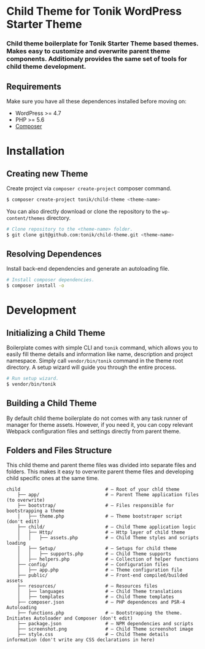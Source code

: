 # Child Theme for Tonik WordPress Starter Theme

### Child theme boilerplate for Tonik Starter Theme based themes. Makes easy to customize and overwrite parent theme components. Additionaly provides the same set of tools for child theme development.

## Requirements

Make sure you have all these dependences installed before moving on:

- WordPress >= 4.7
- PHP >= 5.6
- [Composer](https://getcomposer.org)

# Installation

## Creating new Theme

Create project via `composer create-project` composer command.

```bash
$ composer create-project tonik/child-theme <theme-name>
```

You can also directly download or clone the repository to the `wp-content/themes` directory.

```bash
# Clone repository to the <theme-name> folder.
$ git clone git@github.com:tonik/child-theme.git <theme-name>
```

## Resolving Dependences

Install back-end dependencies and generate an autoloading file.

```bash
# Install composer dependencies.
$ composer install -o
```

# Development

## Initializing a Child Theme

Boilerplate comes with simple CLI and `tonik` command, which allows you to easily fill theme details and information like name, description and project namespace. Simply call `vendor/bin/tonik` command in the theme root directory. A setup wizard will guide you through the entire process.

```bash
# Run setup wizard.
$ vendor/bin/tonik
```

## Building a Child Theme

By default child theme boilerplate do not comes with any task runner of manager for theme assets. However, if you need it, you can copy relevant Webpack configuration files and settings directly from parent theme.

## Folders and Files Structure

This child theme and parent theme files was divided into separate files and folders. This makes it easy to overwrite parent theme files and developing child specific ones at the same time.

```
child                               # — Root of your chld theme
    ├── app/                        # — Parent Theme application files (to overwrite)
    ├── bootstrap/                  # — Files responsible for bootstrapping a theme
    │   ├── theme.php               # — Theme bootstraper script (don't edit)
    ├── child/                      # — Child Theme application logic
    │   ├── Http/                   # — Http layer of child theme
    │   │   ├── assets.php          # — Child Theme styles and scripts loading
    │   ├── Setup/                  # — Setups for child theme
    │   │   ├── supports.php        # — Child Theme supports
    │   ├── helpers.php             # — Collection of helper functions
    ├── config/                     # — Configuration files
    │   ├── app.php                 # — Theme configuration file
    ├── public/                     # — Front-end compiled/builded assets
    ├── resources/                  # — Resources files
    │   ├── languages               # — Child Theme translations
    │   ├── templates               # — Child Theme templates
    ├── composer.json               # — PHP dependences and PSR-4 Autoloading
    ├── functions.php               # — Bootstrapping the theme. Initiates Autoloader and Composer (don't edit)
    ├── package.json                # — NPM dependencies and scripts
    ├── screenshot.png              # — Child Theme screenshot image
    ├── style.css                   # — Child Theme details information (don't write any CSS declarations in here)
```
